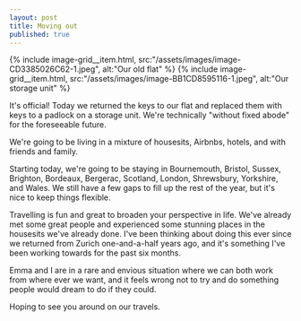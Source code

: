 ```yaml
---
layout: post
title: Moving out
published: true
---
```


<div class="image-grid image-grid--2">
{% include image-grid__item.html, src:"/assets/images/image-CD3385026C62-1.jpeg", alt:"Our old flat" %}
{% include image-grid__item.html, src:"/assets/images/image-BB1CD8595116-1.jpeg", alt:"Our storage unit" %}
</div>

It's official! Today we returned the keys to our flat and replaced them with keys to a padlock on a storage unit. We're technically "without fixed abode" for the foreseeable future.

We're going to be living in a mixture of housesits, Airbnbs, hotels, and with friends and family.

Starting today, we're going to be staying in Bournemouth, Bristol, Sussex, Brighton, Bordeaux, Bergerac, Scotland, London, Shrewsbury, Yorkshire, and Wales. We still have a few gaps to fill up the rest of the year, but it's nice to keep things flexible.

Travelling is fun and great to broaden your perspective in life. We've already met some great people and experienced some stunning places in the housesits we've already done. I've been thinking about doing this ever since we returned from Zurich one-and-a-half years ago, and it's something I've been working towards for the past six months.

Emma and I are in a rare and envious situation where we can both work from where ever we want, and it feels wrong not to try and do something people would dream to do if they could.

Hoping to see you around on our travels.
